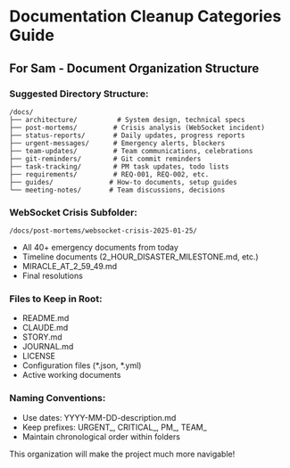 # Documentation Cleanup Categories Guide

## For Sam - Document Organization Structure

### Suggested Directory Structure:

```
/docs/
├── architecture/          # System design, technical specs
├── post-mortems/         # Crisis analysis (WebSocket incident)
├── status-reports/       # Daily updates, progress reports
├── urgent-messages/      # Emergency alerts, blockers
├── team-updates/         # Team communications, celebrations
├── git-reminders/        # Git commit reminders
├── task-tracking/        # PM task updates, todo lists
├── requirements/         # REQ-001, REQ-002, etc.
├── guides/              # How-to documents, setup guides
└── meeting-notes/       # Team discussions, decisions
```

### WebSocket Crisis Subfolder:
`/docs/post-mortems/websocket-crisis-2025-01-25/`
- All 40+ emergency documents from today
- Timeline documents (2_HOUR_DISASTER_MILESTONE.md, etc.)
- MIRACLE_AT_2_59_49.md
- Final resolutions

### Files to Keep in Root:
- README.md
- CLAUDE.md
- STORY.md
- JOURNAL.md
- LICENSE
- Configuration files (*.json, *.yml)
- Active working documents

### Naming Conventions:
- Use dates: YYYY-MM-DD-description.md
- Keep prefixes: URGENT_, CRITICAL_, PM_, TEAM_
- Maintain chronological order within folders

This organization will make the project much more navigable!